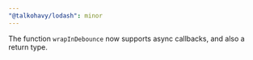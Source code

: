 ```yaml
---
"@talkohavy/lodash": minor
---
```


The function `wrapInDebounce` now supports async callbacks, and also a return type.
